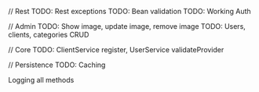 // Rest
TODO: Rest exceptions
TODO: Bean validation
TODO: Working Auth

// Admin
TODO: Show image, update image, remove image
TODO: Users, clients, categories CRUD

// Core
TODO: ClientService register, UserService validateProvider

// Persistence
TODO: Caching



Logging all methods